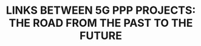 ---
paper_type: Journal
title: "LINKS BETWEEN 5G PPP PROJECTS: THE ROAD FROM THE PAST TO THE FUTURE"
authors: Roman Odarchenko, Giorgi Labadze
journal_title: "Scientific and Practical Cyber Security Journal (SPCSJ) 5(2): 45-50 ISSN 2587-4667"
doi: TBD
repository_link: 
relevance: "To ensure the European leadership in the direction of the development and deployment of 5G networks 5G PPP in close collaboration with EC supports different related activities. There were already launched the 5G PPP project of three phases. It was shown that they are closely linked. This aims to present and analyze the links between 5G-Xcast, 5GTOURS, and 5GASP projects, the continuity of the conducted research activities, and new directions of future research. There were showcased which technologies and solutions from the past projects were reused for other projects and probably will be reused for further studies. "
---